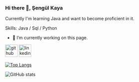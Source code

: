 ### Hi there 👋, Şengül Kaya
Currently I'm learning Java and want to become proficient in it.

Skills: Java / Sql / Python

- 🔭 I’m currently working on this page. 


[<img src='https://cdn.jsdelivr.net/npm/simple-icons@3.0.1/icons/github.svg' alt='github' height='40'>](https://github.com/sengulkaya)  [<img src='https://cdn.jsdelivr.net/npm/simple-icons@3.0.1/icons/linkedin.svg' alt='linkedin' height='40'>](https://www.linkedin.com/in/sengulkaya/)  

[![Top Langs](https://github-readme-stats.vercel.app/api/top-langs/?username=sengulkaya)](https://github.com/anuraghazra/github-readme-stats)

![GitHub stats](https://github-readme-stats.vercel.app/api?username=sengulkaya&show_icons=true)  

